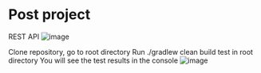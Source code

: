 # Post project
REST API
![image](https://github.com/shmelidzee/post-project/assets/100793483/dadf4002-5f3d-44f4-913c-4565dceebeda)


Clone repository, go to root directory
Run ./gradlew clean build test in root directory
You will see the test results in the console
![image](https://github.com/shmelidzee/post-project/assets/100793483/11b55404-b913-47f3-a1d1-7db6bdacd7ba)
